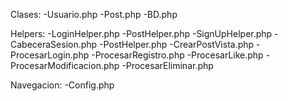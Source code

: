 Clases:
    -Usuario.php
    -Post.php
    -BD.php

Helpers:
    -LoginHelper.php
    -PostHelper.php
    -SignUpHelper.php
    -CabeceraSesion.php
    -PostHelper.php
    -CrearPostVista.php
    -ProcesarLogin.php
    -ProcesarRegistro.php
    -ProcesarLike.php
    -ProcesarModificacion.php
    -ProcesarEliminar.php

Navegacion:
    -Config.php
